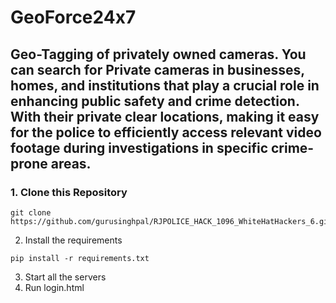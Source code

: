 # GeoForce24x7
## Geo-Tagging of privately owned cameras. You can search for Private cameras in businesses, homes, and institutions that play a crucial role in enhancing public safety and crime detection. With their private clear locations, making it easy for the police to efficiently access relevant video footage during investigations in specific crime-prone areas.
### 1. Clone this Repository
```
git clone https://github.com/gurusinghpal/RJPOLICE_HACK_1096_WhiteHatHackers_6.git
```
2. Install the requirements
```
pip install -r requirements.txt
```
3. Start all the servers
4. Run login.html
